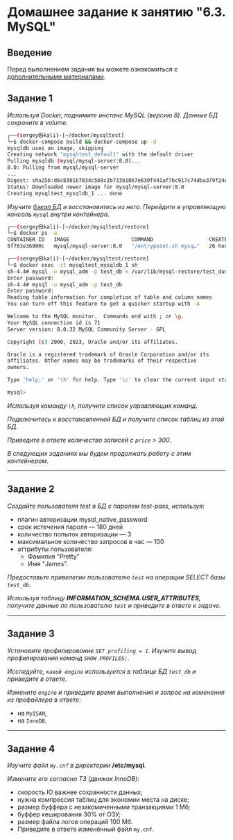 # Домашнее задание к занятию "6.3. MySQL"

## Введение

Перед выполнением задания вы можете ознакомиться с [дополнительными материалами](https://github.com/netology-code/virt-homeworks/tree/virt-11/additional).

## Задание 1

*Используя Docker, поднимите инстанс MySQL (версию 8). Данные БД сохраните в volume*.

```bash
┌──(sergey㉿kali)-[~/docker/mysqltest]
└─$ docker-compose build && docker-compose up -d
mysqldb uses an image, skipping
Creating network "mysqltest_default" with the default driver
Pulling mysqldb (mysql/mysql-server:8.0)...
8.0: Pulling from mysql/mysql-server
...
Digest: sha256:d6c8301b7834c5b9c2b733b10b7e630f441af7bc917c74dba379f24eeeb6a313
Status: Downloaded newer image for mysql/mysql-server:8.0
Creating mysqltest_mysqldb_1 ... done

```
*Изучите [бэкап БД](src/603/test_dump.sql) и восстановитесь из него*.
*Перейдите в управляющую консоль `mysql` внутри контейнера*.

```bash
┌──(sergey㉿kali)-[~/docker/mysqltest/restore]
└─$ docker ps -a                                                                                                                           
CONTAINER ID   IMAGE                    COMMAND                  CREATED        STATUS                    PORTS                                                        NAMES
5f763e36900c   mysql/mysql-server:8.0   "/entrypoint.sh mysq…"   26 hours ago   Up 27 minutes (healthy)   0.0.0.0:3306->3306/tcp, :::3306->3306/tcp, 33060-33061/tcp   mysqltest_mysqldb_1

┌──(sergey㉿kali)-[~/docker/mysqltest/restore]
└─$ docker exec -it mysqltest_mysqldb_1 sh
sh-4.4# mysql -u mysql_adm -p test_db < /var/lib/mysql-restore/test_dump.sql 
Enter password: 
sh-4.4# mysql -u mysql_adm -p test_db
Enter password: 
Reading table information for completion of table and column names
You can turn off this feature to get a quicker startup with -A

Welcome to the MySQL monitor.  Commands end with ; or \g.
Your MySQL connection id is 71
Server version: 8.0.32 MySQL Community Server - GPL

Copyright (c) 2000, 2023, Oracle and/or its affiliates.

Oracle is a registered trademark of Oracle Corporation and/or its
affiliates. Other names may be trademarks of their respective
owners.

Type 'help;' or '\h' for help. Type '\c' to clear the current input statement.

mysql> 

```
*Используя команду `\h`, получите список управляющих команд*.

*Подключитесь к восстановленной БД и получите список таблиц из этой БД*.

*Приведите в ответе количество записей с `price` > 300*.

*В следующих заданиях мы будем продолжать работу с этим контейнером*.

***

## Задание 2

*Создайте пользователя test в БД c паролем test-pass, используя*:

 + плагин авторизации mysql_native_password
 + срок истечения пароля — 180 дней
 + количество попыток авторизации — 3
 + максимальное количество запросов в час — 100
 + аттрибуты пользователя:
     - Фамилия "Pretty"
     - Имя "James".

*Предоставьте привелегии пользователю `test` на операции SELECT базы `test_db`*.

*Используя таблицу **INFORMATION_SCHEMA.USER_ATTRIBUTES**, получите данные по пользователю `test` и приведите в ответе к задаче*.
 
***

## Задание 3

*Установите профилирование `SET profiling = 1`. Изучите вывод профилирования команд `SHOW PROFILES;`*.

*Исследуйте, `какой engine` используется в таблице БД `test_db` и приведите в ответе*.

*Измените `engine` и приведите время выполнения и запрос на изменения из профайлера в ответе*:

 - на `MyISAM`,
 - на `InnoDB`.

***

## Задание 4

*Изучите файл `my.cnf` в директории* **/etc/mysql**.

*Измените его согласно ТЗ (движок InnoDB)*:

 - скорость IO важнее сохранности данных;
 - нужна компрессия таблиц для экономии места на диске;
 - размер буффера с незакомиченными транзакциями 1 Мб;
 - буффер кеширования 30% от ОЗУ;
 - размер файла логов операций 100 Мб.
 - Приведите в ответе изменённый файл `my.cnf`.
